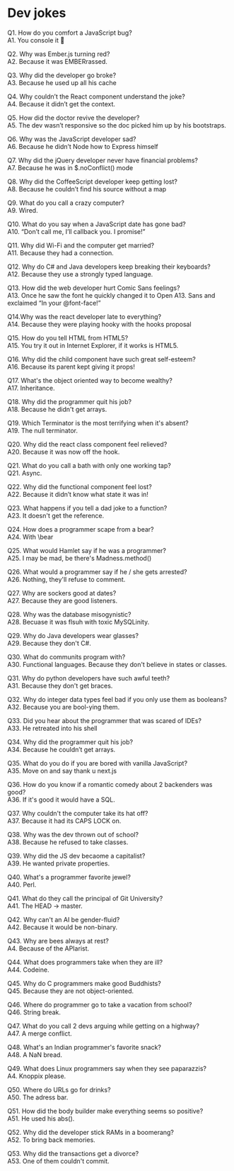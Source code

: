 # Dev jokes

Q1. How do you comfort a JavaScript bug?<br>
A1. You console it 🤣


Q2. Why was Ember.js turning red?<br>
A2. Because it was EMBERrassed.


Q3. Why did the developer go broke?<br>
A3. Because he used up all his cache


Q4. Why couldn’t the React component understand the joke?<br>
A4. Because it didn’t get the context.


Q5. How did the doctor revive the developer? <br>
A5. The dev wasn’t responsive so the doc picked him up by his bootstraps.


Q6. Why was the JavaScript developer sad? <br>
A6. Because he didn’t Node how to Express himself


Q7. Why did the jQuery developer never have financial problems? <br>
A7. Because he was in $.noConflict() mode


Q8. Why did the CoffeeScript developer keep getting lost?<br>
A8. Because he couldn’t find his source without a map


Q9. What do you call a crazy computer?<br> 
A9. Wired.


Q10. What do you say when a JavaScript date has gone bad?<br>
A10. “Don’t call me, I’ll callback you. I promise!”


Q11. Why did Wi-Fi and the computer get married?<br>
A11. Because they had a connection.


Q12. Why do C# and Java developers keep breaking their keyboards?<br>
A12. Because they use a strongly typed language.


Q13. How did the web developer hurt Comic Sans feelings?<br>
A13. Once he saw the font he quickly changed it to Open A13. Sans and exclaimed “In your @font-face!”


Q14.Why was the react developer late to everything?<br>
A14. Because they were playing hooky with the hooks proposal


Q15. How do you tell HTML from HTML5?<br>
A15. You try it out in Internet Explorer, if it works is HTML5.


Q16. Why did the child component have such great self-esteem?<br> 
A16. Because its parent kept giving it props!


Q17. What's the object oriented way to become wealthy?<br>
A17. Inheritance.


Q18. Why did the programmer quit his job?<br>
A18. Because he didn't get arrays.


Q19. Which Terminator is the most terrifying when it's absent?<br>
A19. The null terminator.


Q20. Why did the react class component feel relieved?<br> 
A20. Because it was now off the hook.


Q21. What do you call a bath with only one working tap?<br>
Q21. Async.


Q22. Why did the functional component feel lost?<br>
A22. Because it didn’t know what state it was in!


Q23. What happens if you tell a dad joke to a function?<br>
A23. It doesn't get the reference.


Q24. How does a programmer scape from a bear?<br>
A24. With  \bear


Q25. What would Hamlet say if he was a programmer?<br>
A25. I may be mad, be there's Madness.method()


Q26. What would a programmer say if he / she gets arrested?<br>
A26. Nothing, they'll refuse to comment.


Q27. Why are sockers good at dates?<br>
A27. Because they are good listeners.


Q28. Why was the database misogynistic?<br>
A28. Becuase it was flsuh with toxic MySQLinity.


Q29. Why do Java developers wear glasses?<br>
A29. Because they don't C#.


Q30. What do communits program with?<br>
A30. Functional languages. Because they don't believe in states or classes.


Q31. Why do python developers have such awful teeth?<br>
A31. Because they don't get braces.


Q32. Why do integer data types feel bad if you only use them as booleans?<br>
A32. Because you are bool-ying them.


Q33. Did you hear about the programmer that was scared of IDEs?<br>
A33. He retreated into his shell


Q34. Why did the programmer quit his job?<br>
A34. Because he couldn’t get arrays.


Q35. What do you do if you are bored with vanilla JavaScript?<br>
A35. Move on and say thank u next.js


Q36. How do you know if a romantic comedy about 2 backenders was good?<br>
A36. If it's good it would have a SQL.


Q37. Why couldn't the computer take its hat off?<br>
A37. Because it had its CAPS LOCK on.


Q38. Why was the dev thrown out of school?<br>
A38. Because he refused to take classes.


Q39. Why did the JS dev becaome a capitalist?<br>
A39. He wanted private properties.


Q40. What's a programmer favorite jewel?<br>
A40. Perl.


Q41. What do they call the principal of Git University?<br>
A41. The HEAD -> master.


Q42. Why can't an AI be gender-fluid?<br>
A42. Because it would be non-binary.


Q43. Why are bees always at rest?<br>
A4. Because of the APIarist.


Q44. What does programmers take when they are ill?<br>
A44. Codeine.


Q45. Why do C programmers make good Buddhists?<br>
Q45. Because they are not object-oriented.


Q46. Where do programmer go to take a vacation from school?<br>
Q46. String break.


Q47. What do you call 2 devs arguing while getting on a highway?<br>
A47. A merge conflict.


Q48. What's an Indian programmer's favorite snack?<br>
A48. A NaN bread.


Q49. What does Linux programmers say when they see paparazzis?<br>
A4. Knoppix please.


Q50. Where do URLs go for drinks?<br>
A50. The adress bar.


Q51.  How did the body builder make everything seems so positive?<br>
A51. He used his abs().


Q52. Why did the developer stick RAMs in a boomerang?<br>
A52. To bring back memories.


Q53. Why did the transactions get a divorce?<br>
A53. One of them couldn't commit.


